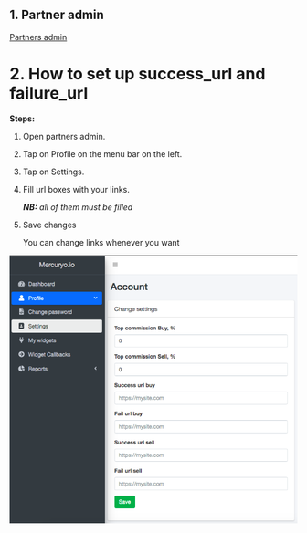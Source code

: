 ## 1. Partner admin

[Partners admin](https://partners.mercuryo.io)

# 2. How to set up success_url and failure_url

**Steps:**

1. Open partners admin.
2. Tap on Profile on the menu bar on the left.
3. Tap on Settings.
4. Fill url boxes with your links.

   ***NB:*** *all of them must be filled*

5. Save changes

   You can change links whenever you want
   
![Profile settings](admin.png)
